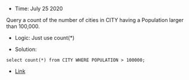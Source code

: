* Time: July 25 2020

Query a count of the number of cities in CITY having a Population larger than 100,000.

* Logic: Just use count(*)

* Solution:
```
select count(*) from CITY WHERE POPULATION > 100000;
```

* [Link](https://www.hackerrank.com/challenges/revising-aggregations-the-count-function/problem?h_r=next-challenge&h_v=zen&h_r=next-challenge&h_v=zen)

